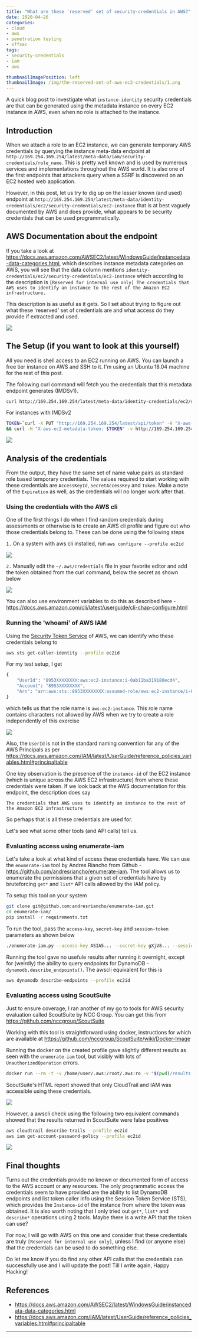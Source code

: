 ```yaml
---
title: "What are these 'reserved' set of security-credentials in AWS?"
date: 2020-04-26
categories:
- cloud
- aws
- penetration testing
- offsec
tags:
- security-credentials
- iam
- aws

thumbnailImagePosition: left
thumbnailImage: /img/the-reserved-set-of-aws-ec2-credentials/1.png
---
```


A quick blog post to investigate what `instance-identity` security credentials are that can be generated using the metadata instance on every EC2 instance in AWS, even when no role is attached to the instance.

<!--more-->

## Introduction

When we attach a role to an EC2 instance, we can generate temporary AWS credentials by querying the instance meta-data endpoint at `http://169.254.169.254/latest/meta-data/iam/security-credentials/role_name`. This is pretty well known and is used by numerous services and implementations throughout the AWS world. It is also one of the first endpoints that attackers query when a SSRF is discovered on an EC2 hosted web application.

However, in this post, let us try to dig up on the lesser known (and used) endpoint at `http://169.254.169.254/latest/meta-data/identity-credentials/ec2/security-credentials/ec2-instance` that is at best vaguely documented by AWS and does provide, what appears to be security credentials that can be used programmatically.


## AWS Documentation about the endpoint

If you take a look at https://docs.aws.amazon.com/AWSEC2/latest/WindowsGuide/instancedata-data-categories.html, which describes instance metadata categories on AWS, you will see that the data column mentions `identity-credentials/ec2/security-credentials/ec2-instance` which according to the description is `[Reserved for internal use only] The credentials that AWS uses to identify an instance to the rest of the Amazon EC2 infrastructure.`

This description is as useful as it gets. So I set about trying to figure out what these 'reserved' set of credentials are and what access do they provide if extracted and used.

![](/img/the-reserved-set-of-aws-ec2-credentials/2.png)

## The Setup (if you want to look at this yourself)

All you need is shell access to an EC2 running on AWS. You can launch a free tier instance on AWS and SSH to it. I'm using an Ubuntu 18.04 machine for the rest of this post.

The following curl command will fetch you the credentials that this metadata endpoint generates (IMDSv1).

```bash
curl http://169.254.169.254/latest/meta-data/identity-credentials/ec2/security-credentials/ec2-instance
```

For instances with IMDSv2

```bash
TOKEN=`curl -X PUT "http://169.254.169.254/latest/api/token" -H "X-aws-ec2-metadata-token-ttl-seconds: 21600"` \
&& curl -H "X-aws-ec2-metadata-token: $TOKEN" -v http://169.254.169.254/latest/meta-data/identity-credentials/ec2/security-credentials/ec2-instance
```

![](/img/the-reserved-set-of-aws-ec2-credentials/1.png)

## Analysis of the credentials

From the output, they have the same set of name value pairs as standard role based temporary credentials. The values required to start working with these credentials are `AccessKeyId`, `SecretAccessKey` and `Token`. Make a note of the `Expiration` as well, as the credentials will no longer work after that.

### Using the credentials with the AWS cli

One of the first things I do when I find random credentials during assessments or otherwise is to create an AWS cli profile and figure out who those credentials belong to. These can be done using the following steps

`1.` On a system with aws cli installed, run `aws configure --profile ec2id`

![](/img/the-reserved-set-of-aws-ec2-credentials/3.png)

`2.` Manually edit the `~/.aws/credentials` file in your favorite editor and add the token obtained from the curl command, below the secret as shown below

![](/img/the-reserved-set-of-aws-ec2-credentials/4.png)

You can also use environment variables to do this as described here - https://docs.aws.amazon.com/cli/latest/userguide/cli-chap-configure.html

### Running the 'whoami' of AWS IAM

Using the [Security Token Service](https://docs.aws.amazon.com/STS/latest/APIReference/Welcome.html) of AWS, we can identify who these credentials belong to

```bash
aws sts get-caller-identity --profile ec2id
```

For my test setup, I get

```bash
{
    "UserId": "8953XXXXXXXX:aws:ec2-instance:i-0ab11ba319180ecd4",
    "Account": "8953XXXXXXXX",
    "Arn": "arn:aws:sts::8953XXXXXXXX:assumed-role/aws:ec2-instance/i-0ab11ba319180ecd4"
}
```
which tells us that the role name is `aws:ec2-instance`. This role name contains characters not allowed by AWS when we try to create a role independently of this exercise

![](/img/the-reserved-set-of-aws-ec2-credentials/5.png)

Also, the `UserId` is not in the standard naming convention for any of the AWS Principals as per https://docs.aws.amazon.com/IAM/latest/UserGuide/reference_policies_variables.html#principaltable

One key observation is the presence of the `instance-id` of the EC2 instance (which is unique across the AWS EC2 infrastructure) from where these credentials were taken. If we look back at the AWS documentation for this endpoint, the description does say 

`The credentials that AWS uses to identify an instance to the rest of the Amazon EC2 infrastructure` 

So perhaps that is all these credentials are used for.

Let's see what some other tools (and API calls) tell us.

### Evaluating access using enumerate-iam

Let's take a look at what kind of access these credentials have. We can use the `enumerate-iam` tool by Andres Riancho from Github - https://github.com/andresriancho/enumerate-iam. The tool allows us to enumerate the permissions that a given set of credentials have by bruteforcing `get*` and `list*` API calls allowed by the IAM policy.

To setup this tool on your system

```bash
git clone git@github.com:andresriancho/enumerate-iam.git
cd enumerate-iam/
pip install -r requirements.txt
```

To run the tool, pass the `access-key`, `secret-key` and `session-token` parameters as shown below

```bash
./enumerate-iam.py --access-key ASIA5... --secret-key gXjV8... --session-token IQoJb3...
```

Running the tool gave no usefule results after running it overnight, except for (weirdly) the ability to query endpoints for DynamoDB - `dynamodb.describe_endpoints()`. The awscli equivalent for this is

```bash
aws dynamodb describe-endpoints --profile ec2id
```

### Evaluating access using ScoutSuite

Just to ensure coverage, I ran another of my go to tools for AWS security evaluation called ScoutSuite by NCC Group. You can get this from https://github.com/nccgroup/ScoutSuite

Working with this tool is straightforward using docker, instructions for which are available at https://github.com/nccgroup/ScoutSuite/wiki/Docker-Image

Running the docker on the created profile gave slightly different results as seen with the `enumerate-iam` tool, but visibly with lots of `UnauthorizedOperation` errors.

```bash
docker run --rm -t -v /home/user/.aws:/root/.aws:ro -v "$(pwd)/results:/opt/scoutsuite-report" scoutsuite:latest aws --profile ec2id
```

ScoutSuite's HTML report showed that only CloudTrail and IAM was accessible using these credentials.

![](/img/the-reserved-set-of-aws-ec2-credentials/6.png)

However, a awscli check using the following two equivalent commands showed that the results returned in ScoutSuite were false positives

```bash
aws cloudtrail describe-trails --profile ec2id
aws iam get-account-password-policy --profile ec2id
```

![](/img/the-reserved-set-of-aws-ec2-credentials/7.png)

## Final thoughts

Turns out the credentials provide no known or documented form of access to the AWS account or any resources. The only programmatic access the credentials seem to have provided are the ability to list DynamoDB endpoints and list token caller info using the Session Token Service (STS), which provides the `Instance-id` of the instance from where the token was obtained. It is also worth noting that I only tried out `get*`, `list*` and `describe*` operations using 2 tools. Maybe there is a write API that the token can use?

For now, I will go with AWS on this one and consider that these credentials are truly `[Reserved for internal use only]`, unless I find (or anyone else) that the credentials can be used to do something else.

Do let me know if you do find any other API calls that the credentials can successfully use and I will update the post! Till I write again, Happy Hacking!

## References

- https://docs.aws.amazon.com/AWSEC2/latest/WindowsGuide/instancedata-data-categories.html
- https://docs.aws.amazon.com/IAM/latest/UserGuide/reference_policies_variables.html#principaltable

---